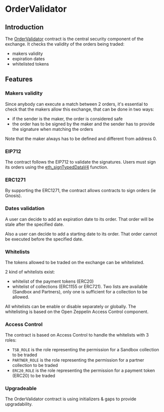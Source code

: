 # OrderValidator

## Introduction

The [OrderValidator](../contracts/OrderValidator.sol) contract is the central security component of the exchange. It checks the validity of the orders being traded:

- makers validity
- expiration dates
- whitelisted tokens

## Features

### Makers validity

Since anybody can execute a match between 2 orders, it's essential to check that the makers allow this exchange, that can be done in two ways:

- if the sender is the maker, the order is considered safe
- the order has to be signed by the maker and the sender has to provide the signature when matching the orders

Note that the maker always has to be defined and different from address 0.

### EIP712

The contract follows the EIP712 to validate the signatures. Users must sign its orders using the [eth_signTypedDataV4](https://docs.metamask.io/wallet/how-to/sign-data/#use-eth_signtypeddata_v4) function.

### ERC1271

By supporting the ERC1271, the contract allows contracts to sign orders (ie Gnosis).

### Dates validation

A user can decide to add an expiration date to its order. That order will be stale after the specified date.

Also a user can decide to add a starting date to its order. That order cannot be executed before the specified date.

### Whitelists

The tokens allowed to be traded on the exchange can be whitelisted.

2 kind of whitelists exist:

- whitelist of the payment tokens (ERC20)
- whitelist of collections (ERC1155 or ERC721). Two lists are available (Sandbox and Partners), only one is sufficient for a collection to be allowed.

All whitelists can be enable or disable separately or globally. The whitelisting is based on the Open Zeppelin Access Control component.

### Access Control

The contract is based on Access Control to handle the whitelists with 3 roles:

- `TSB_ROLE` is the role representing the permission for a Sandbox collection to be traded
- `PARTNER_ROLE` is the role representing the permission for a partner collection to be traded
- `ERC20_ROLE` is the role representing the permission for a payment token (ERC20) to be traded

### Upgradeable

The OrderValidator contract is using initializers & gaps to provide upgradability.
